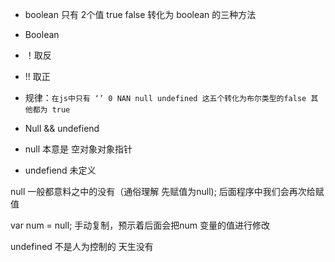 - boolean 
 只有 2个值 true false
 转化为 boolean 的三种方法
- Boolean 
- ！取反
- !! 取正
- 规律：`在js中只有 ‘’ 0 NAN null undefined 这五个转化为布尔类型的false 其他都为 true`

- Null && undefiend
- null 本意是 空对象对象指针
- undefiend 未定义

null 一般都意料之中的没有（通俗理解 先赋值为null);
后面程序中我们会再次给赋值

var num = null; 手动复制，预示着后面会把num 变量的值进行修改

undefined 不是人为控制的 天生没有